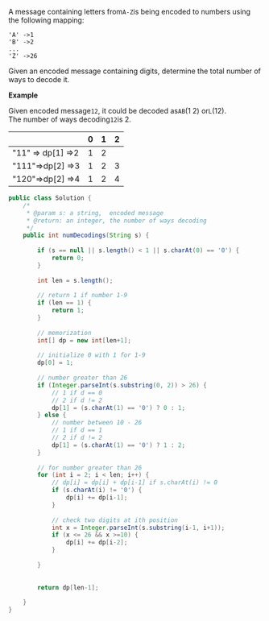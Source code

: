 A message containing letters from`A-Z`is being encoded to numbers using the following mapping:

```
'A' ->1
'B' ->2
...
'Z' ->26

```

Given an encoded message containing digits, determine the total number of ways to decode it.

**Example**

Given encoded message`12`, it could be decoded as`AB`\(1 2\) or`L`\(12\).  
The number of ways decoding`12`is 2.

  


|  | 0 | 1 | 2 |
| :--- | :--- | :--- | :--- |
| "11" =&gt; dp\[1\] =&gt;2 | 1 | 2 |  |
| "111"=&gt;dp\[2\] =&gt;3 | 1 | 2 | 3 |
| "120"=&gt;dp\[2\] =&gt;4 | 1 | 2 | 4 |

```java
public class Solution {
    /*
     * @param s: a string,  encoded message
     * @return: an integer, the number of ways decoding
     */
    public int numDecodings(String s) {
        
        if (s == null || s.length() < 1 || s.charAt(0) == '0') {
            return 0;
        }
        
        int len = s.length();
        
        // return 1 if number 1-9
        if (len == 1) {
            return 1;
        }
        
        // memorization 
        int[] dp = new int[len+1];
        
        // initialize 0 with 1 for 1-9
        dp[0] = 1;
        
        // number greater than 26
        if (Integer.parseInt(s.substring(0, 2)) > 26) {
            // 1 if d == 0
            // 2 if d != 2
            dp[1] = (s.charAt(1) == '0') ? 0 : 1;
        } else {
            // number between 10 - 26
            // 1 if d == 1
            // 2 if d != 2
            dp[1] = (s.charAt(1) == '0') ? 1 : 2;
        }
        
        // for number greater than 26
        for (int i = 2; i < len; i++) {
            // dp[i] = dp[i] + dp[i-1] if s.charAt(i) != 0
            if (s.charAt(i) != '0') {
                dp[i] += dp[i-1];
            }
            
            // check two digits at ith position
            int x = Integer.parseInt(s.substring(i-1, i+1));
            if (x <= 26 && x >=10) {
                dp[i] += dp[i-2];
            }
            
        }
        
        
        return dp[len-1];
        
    }
}
```



